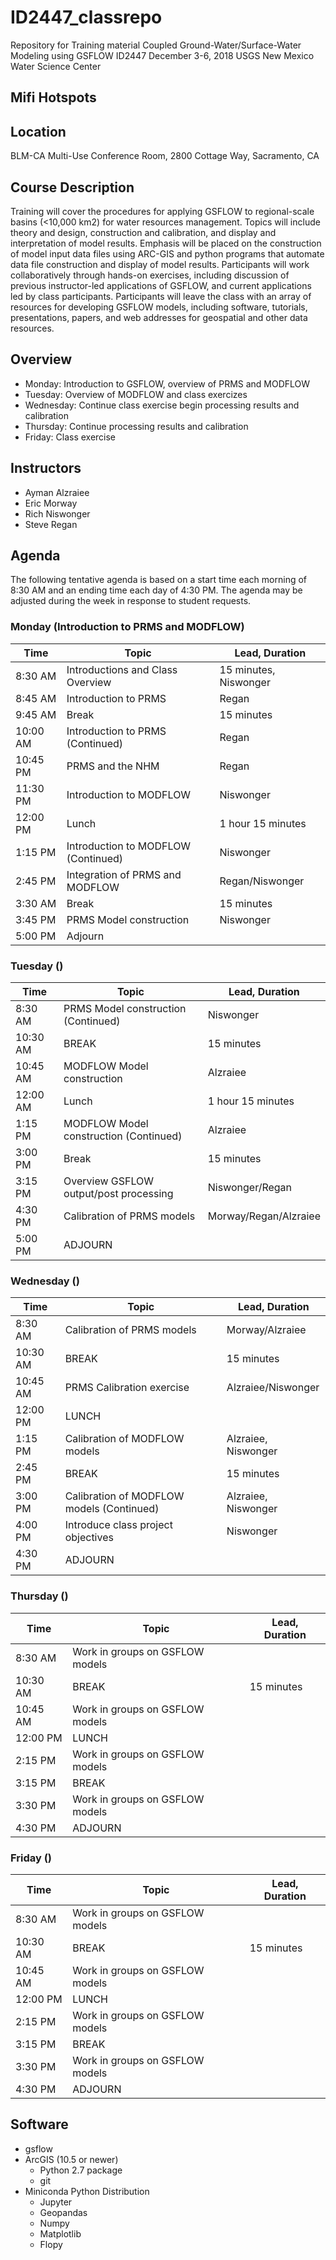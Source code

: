 # ID2447_classrepo
Repository for Training material
Coupled Ground-Water/Surface-Water Modeling using GSFLOW
ID2447
December 3-6, 2018
USGS New Mexico Water Science Center


## Mifi Hotspots


## Location
BLM-CA Multi-Use Conference Room, 2800 Cottage Way, Sacramento, CA

## Course Description
Training will cover the procedures for applying GSFLOW to regional-scale basins (<10,000 km2) for water resources management. Topics will include theory and design, construction and calibration, and display and interpretation of model results. Emphasis will be placed on the construction of model input data files using ARC-GIS and python programs that automate data file construction and display of model results. Participants will work collaboratively through hands-on exercises, including discussion of previous instructor-led applications of GSFLOW, and current applications led by class participants. Participants will leave the class with an array of resources for developing GSFLOW models, including software, tutorials, presentations, papers, and web addresses for geospatial and other data resources. 

## Overview
* Monday: Introduction to GSFLOW, overview of PRMS and MODFLOW
* Tuesday: Overview of MODFLOW and class exercizes
* Wednesday: Continue class exercise begin processing results and calibration
* Thursday: Continue processing results and calibration 
* Friday: Class exercise

## Instructors
* Ayman Alzraiee
* Eric Morway
* Rich Niswonger
* Steve Regan

## Agenda

The following tentative agenda is based on a start time each morning of 8:30 AM and an ending time each day of 4:30 PM.  The agenda may be adjusted during the week in response to student requests.

### Monday (Introduction to PRMS and MODFLOW)

|Time      |Topic                            |Lead, Duration              |
|----------|---------------------------------|----------------------------|
|8:30 AM   |Introductions and Class Overview |15 minutes, Niswonger       |
|8:45 AM   |Introduction to PRMS             |Regan             |
|9:45 AM   |Break                            |15 minutes                  |
|10:00 AM  |Introduction to PRMS (Continued) |Regan             |
|10:45 PM  |PRMS and the NHM                 |Regan             |
|11:30 PM  |Introduction to MODFLOW          |Niswonger                   |
|12:00 PM  |Lunch                            |1 hour 15 minutes           |
|1:15 PM   |Introduction to MODFLOW (Continued)|Niswonger                 |
|2:45 PM   |Integration of PRMS and MODFLOW  |Regan/Niswonger   |
|3:30 AM   |Break                            |15 minutes                  |
|3:45 PM   |PRMS Model construction          |Niswonger                     |
|5:00 PM   |Adjourn                          |                            |


### Tuesday ()

|Time      |Topic                            |Lead, Duration              |
|----------|---------------------------------|----------------------------|
|8:30 AM   |PRMS Model construction (Continued)|Niswonger                   |
|10:30 AM  |BREAK                            |15 minutes                  |
|10:45 AM  |MODFLOW Model construction       |Alzraiee                    |
|12:00 AM  |Lunch                            |1 hour 15 minutes           |
|1:15 PM   |MODFLOW Model construction (Continued)|Alzraiee               |
|3:00 PM   |Break                            |15 minutes                  |
|3:15 PM   |Overview GSFLOW output/post processing|Niswonger/Regan        |
|4:30 PM   |Calibration of PRMS models       |Morway/Regan/Alzraiee       |
|5:00 PM   |ADJOURN                          |                            |

### Wednesday ()

|Time      |Topic                            |Lead, Duration              |
|----------|---------------------------------|----------------------------|
|8:30 AM   |Calibration of PRMS models       |Morway/Alzraiee             |
|10:30 AM  |BREAK                            |15 minutes                  |
|10:45 AM  |PRMS Calibration exercise        |Alzraiee/Niswonger          |
|12:00 PM  |LUNCH                            |                            |
|1:15 PM   |Calibration of MODFLOW models    |Alzraiee, Niswonger         |
|2:45 PM   |BREAK                            |15 minutes                  |
|3:00 PM   |Calibration of MODFLOW models (Continued)|Alzraiee, Niswonger |
|4:00 PM   |Introduce class project objectives|Niswonger                  |
|4:30 PM   |ADJOURN                          |                            |

### Thursday ()

|Time      |Topic                            |Lead, Duration              |
|----------|---------------------------------|----------------------------|
|8:30 AM   |Work in groups on GSFLOW models  |                            |
|10:30 AM  |BREAK                            |15 minutes                  |
|10:45 AM  |Work in groups on GSFLOW models  |                            |
|12:00 PM  |LUNCH                            |                            |
|2:15 PM   |Work in groups on GSFLOW models  |                            |
|3:15 PM   |BREAK				                  |                            |
|3:30 PM   |Work in groups on GSFLOW models  |                            |
|4:30 PM   |ADJOURN                          |                            |

### Friday ()

|Time      |Topic                            |Lead, Duration              |
|----------|---------------------------------|----------------------------|
|8:30 AM   |Work in groups on GSFLOW models  |                            |
|10:30 AM  |BREAK                            |15 minutes                  |
|10:45 AM  |Work in groups on GSFLOW models  |                            |
|12:00 PM  |LUNCH                            |                            |
|2:15 PM   |Work in groups on GSFLOW models  |                            |
|3:15 PM   |BREAK				                     |                         |
|3:30 PM   |Work in groups on GSFLOW models  |                            |
|4:30 PM   |ADJOURN                          |                            |


## Software

* gsflow
* ArcGIS (10.5 or newer)
    * Python 2.7 package
    * git
* Miniconda Python Distribution
    * Jupyter
    * Geopandas
    * Numpy
    * Matplotlib
    * Flopy

